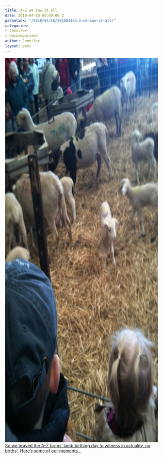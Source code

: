 ```yaml
---
title: A-Z we saw it all
date: 2010-04-18 00:00:00 Z
permalink: "/2010/04/18/20100418a-z-we-saw-it-all/"
categories:
- Jennifer
- Uncategorized
author: Jennifer
layout: post
---
```


<img title="a-z01" height="1267" alt="a-z01" width="950" class="alignleft size-full wp-image-667" src="/assets/images/A-Z-we-saw-it-all/1273576205000-missing.jpg" />[So we braved the A-Z farms&#8217; lamb birthing day to witness in actuality, no births!  Here&#8217;s some of our moments&#8230;](http://www.flickr.com/photos/jenniferandJennifers_photos/sets/72157623761621929/)
